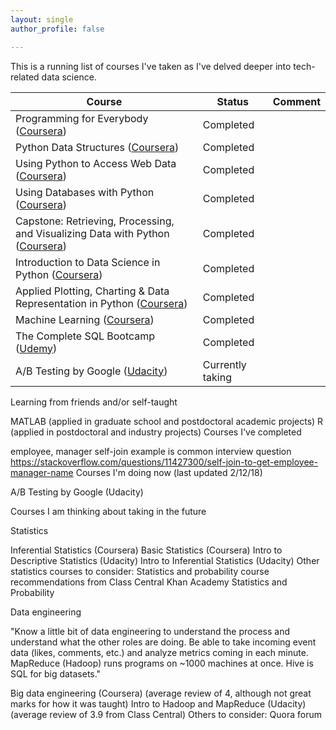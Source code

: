 ```yaml
---
layout: single
author_profile: false

---
```


This is a running list of courses I've taken as I've delved deeper into tech-related data science.


| Course | Status | Comment |
| --- | --- |  --- | 
| Programming for Everybody ([Coursera](https://www.coursera.org/specializations/python)) | Completed | |
| Python Data Structures ([Coursera](https://www.coursera.org/specializations/python)) | Completed | |
| Using Python to Access Web Data ([Coursera](https://www.coursera.org/specializations/python)) | Completed | |
| Using Databases with Python ([Coursera](https://www.coursera.org/specializations/python)) | Completed | |
| Capstone: Retrieving, Processing, and Visualizing Data with Python ([Coursera](https://www.coursera.org/specializations/python)) | Completed | |
| Introduction to Data Science in Python ([Coursera](https://www.coursera.org/learn/python-data-analysis)) | Completed | |
| Applied Plotting, Charting & Data Representation in Python ([Coursera](https://www.coursera.org/learn/python-plotting)) | Completed | |
| Machine Learning ([Coursera](https://www.coursera.org/learn/machine-learning)) | Completed | |
| The Complete SQL Bootcamp ([Udemy](https://www.udemy.com/the-complete-sql-bootcamp/)) | Completed | |
| A/B Testing by Google ([Udacity](https://www.udacity.com/course/ab-testing--ud257)) | Currently taking | |


Learning from friends and/or self-taught

MATLAB (applied in graduate school and postdoctoral academic projects)
R (applied in postdoctoral and industry projects)
Courses I've completed



employee, manager self-join example is common interview question
https://stackoverflow.com/questions/11427300/self-join-to-get-employee-manager-name
Courses I'm doing now (last updated 2/12/18)



A/B Testing by Google (Udacity)

Courses I am thinking about taking in the future



Statistics



Inferential Statistics (Coursera)
Basic Statistics (Coursera)
Intro to Descriptive Statistics (Udacity)
Intro to Inferential Statistics (Udacity)
Other statistics courses to consider:
Statistics and probability course recommendations from Class Central
Khan Academy Statistics and Probability

Data engineering

"Know a little bit of data engineering to understand the process and understand what the other roles are doing. Be able to take incoming event data (likes, comments, etc.) and analyze metrics coming in each minute. MapReduce (Hadoop) runs programs on ~1000 machines at once. Hive is SQL for big datasets."



Big data engineering (Coursera) (average review of 4, although not great marks for how it was taught)
Intro to Hadoop and MapReduce (Udacity) (average review of 3.9 from Class Central)
Others to consider:
Quora forum